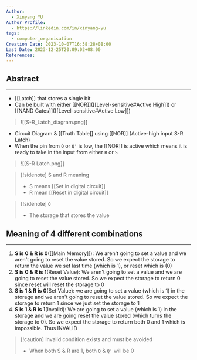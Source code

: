 ```yaml
---
Author:
  - Xinyang YU
Author Profile:
  - https://linkedin.com/in/xinyang-yu
tags:
  - computer_organisation
Creation Date: 2023-10-07T16:38:28+08:00
Last Date: 2023-12-25T20:09:02+08:00
References: 
---
```

## Abstract
---
- [[Latch]] that stores a single bit
- Can be built with either [[NOR]]([[Level-sensitive#Active High]]) or [[NAND Gates]]([[Level-sensitive#Active Low]])
>![[S-R_Latch_diagram.png]]
- Circuit Diagram & [[Truth Table]] using [[NOR]]  (Active-high input S-R Latch)
- When the pin from ``Q`` or ``Q'`` is low, the [[NOR]] is active which means it is ready to take in the input from either ``R`` or ``S``
>![[S-R Latch.png]]

>[!sidenote] S and R meaning
>- S means [[Set in digital circuit]]
>- R mean [[Reset in digital circuit]]

>[!sidenote] ``Q``
>- The storage that stores the value

## Meaning of 4 different combinations
---
1. **S is 0 & R is 0**([[Main Memory]]): We aren't going to set a value and we aren't going to reset the value stored. So we expect the storage to return the value we set last time (which is 1), or reset which is (0)
2. **S is 0 & R is 1**(Reset Value): We aren't going to set a value and we are going to reset the value stored. So we expect the storage to return 0 since reset will reset the storage to 0
3. **S is 1 & R is 0**(Set Value): we are going to set a value (which is 1) in the storage and we aren't going to reset the value stored. So we expect the storage to return 1 since we just set the storage to 1
4. **S is 1 & R is 1**(Invalid): We are going to set a value (which is 1) in the storage and we are going reset the value stored (which turns the storage to 0). So we expect the storage to return both 0 and 1 which is impossible. Thus INVALID 
>[!caution] Invalid condition exists and must be avoided
>- When both S & R are 1, both `Q` & `Q'` will be 0